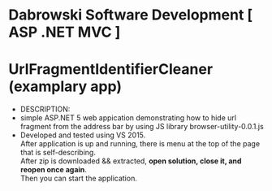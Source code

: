 # Dabrowski Software Development [ ASP .NET MVC ] 
# UrlFragmentIdentifierCleaner (examplary app)

- DESCRIPTION:
 - simple ASP.NET 5 web appication demonstrating how to hide url fragment from the address bar by using JS library browser-utility-0.0.1.js
 - Developed and tested using VS 2015.<br />After application is up and running, there is menu at the top of the page that is self-describing.<br />After zip is downloaded && extracted, <strong>open solution, close it, and reopen once again</strong>.<br />Then you can start the application.
